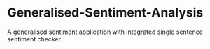 # Generalised-Sentiment-Analysis
A generalised sentiment application with integrated single sentence sentiment checker.
